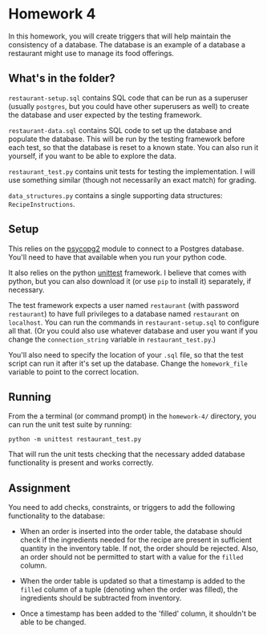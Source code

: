 # Homework 4

In this homework, you will create triggers that will help maintain the consistency of a database. The database is an example of a database a restaurant might use to manage its food offerings. 

## What's in the folder?

`restaurant-setup.sql` contains SQL code that can be run as a superuser (usually `postgres`, but you could have other superusers as well) to create the database and user expected by the testing framework.

`restaurant-data.sql` contains SQL code to set up the database and populate the database. This will be run by the testing framework before each test, so that the database is reset to a known state. You can also run it yourself, if you want to be able to explore the data. 

`restaurant_test.py` contains unit tests for testing the implementation. I will use something similar (though not necessarily an exact match) for grading.

`data_structures.py` contains a single supporting data structures: `RecipeInstructions`.

## Setup

This relies on the [psycopg2](http://initd.org/psycopg/) module to connect to a Postgres database. You'll need to have that available when you run your python code.

It also relies on the python [unittest](https://docs.python.org/3/library/unittest.html) framework. I believe that comes with python, but you can also download it (or use `pip` to install it) separately, if necessary.

The test framework expects a user named `restaurant` (with password `restaurant`) to have full privileges to a database named `restaurant` on `localhost`. You can run the commands in `restaurant-setup.sql` to configure all that. (Or you could also use whatever database and user you want if you change the `connection_string` variable in `restaurant_test.py`.)

You'll also need to specify the location of your `.sql` file, so that the test script can run it after it's set up the database. Change the `homework_file` variable to point to the correct location.

## Running

From the a terminal (or command prompt) in the `homework-4/` directory, you can run the unit test suite by running:

``` 
python -m unittest restaurant_test.py
```

That will run the unit tests checking that the necessary added database functionality is present and works correctly.

## Assignment

You need to add checks, constraints, or triggers to add the following functionality to the database:

- When an order is inserted into the order table, the database should check if the ingredients needed for the recipe are present in sufficient quantity in the inventory table. If not, the order should be rejected. Also, an order should not be permitted to start with a value for the `filled` column.

- When the order table is updated so that a timestamp is added to the `filled` column of a tuple (denoting when the order was filled), the ingredients should be subtracted from inventory.

- Once a timestamp has been added to the 'filled' column, it shouldn't be able to be changed.
